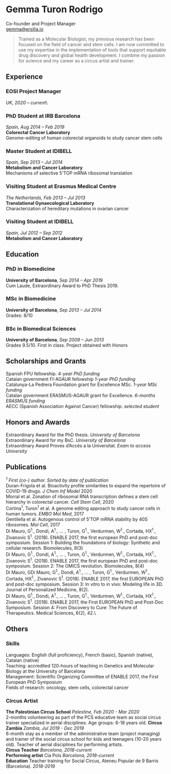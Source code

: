 # Gemma Turon Rodrigo

Co-founder and Project Manager\
<gemma@ersilia.io>

> Trained as a Molecular Biologist, my previous research has been focused on the field of cancer and stem cells. I am now committed to use my expertise in the implementation of tools that support equitable drug discovery and global health development. I combine my passion for science and my career as a circus artist and trainer.

## Experience
### EOSI Project Manager
*UK, 2020 – current*\
### PhD Student at IRB Barcelona
*Spain, Aug 2014 – Feb 2019*\
**Colorectal Cancer Laboratory**\
Genome-editing of human colorectal organoids to study cancer stem cells
### Master Student at IDIBELL
*Spain, Sep 2013 – Jul 2014*\
**Metabolism and Cancer Laboratory**\
Mechanisms of selective 5'TOP mRNA ribosomal translation
### Visiting Student at Erasmus Medical Centre
*The Netherlands, Feb 2013 – Jul 2013*\
**Translational Gynaecological Laboratory**\
Characterization of hereditary mutations in ovarian cancer
### Visiting Student at IDIBELL
*Spain, Jul 2012 – Sep 2012*\
**Metabolism and Cancer Laboratory**
## Education
### PhD in Biomedicine
**University of Barcelona**, *Sep 2014 – Apr 2019*\
Cum Laude, Extraordinary Award to PhD Thesis 2019.
### MSc in Biomedicine
**University of Barcelona**, *Sep 2013 – Jul 2014*\
Grades: 8/10
### BSc in Biomedical Sciences
**University of Barcelona**, *Sep 2009 – Jun 2013*\
Grades 9.5/10. First in class. Project obtained with Honors

## Scholarships and Grants
Spanish FPU fellowship. *4-year PhD funding*\
Catalan government FI-AGAUR fellowship *1-year PhD funding*\
Catalunya-La Pedrera Foundation grant for Excellence MSc. *1-year MSc funding*\
Catalan government ERASMUS-AGAUR grant for Excellence. *6-months ERASMUS funding*\
AECC (Spanish Association Against Cancer) fellowship. *selected student*

## Honors and Awards
Extraordinary Award for the PhD thesis. *University of Barcelona*\
Extraordinary Award for my BsC. *University of Barcelona*\
Extraordinary Award Proves d’Accés a la Universitat. *Exam to access University*

## Publications
*<sup>1</sup> First (co-) author. Sorted by date of publication*\
Duran-Frigola et al. Bioactivity profile similarities to expand the repertoire of COVID-19 drugs. *J Chem Inf Model* 2020\
Morral et al. Zonation of ribosomal RNA transcription defines a stem cell hierarchy in colorectal cancer. *Cell Stem Cell*, 2020\
Cortina<sup>1</sup>, Turon<sup>1</sup> et al. A genome editing approach to study cancer cells in human tumors. *EMBO Mol Med*, 2017\
Gentilella et al. Autogenous control of 5’TOP mRNA stability by 40S ribosomes. *Mol Cell*, 2017\
Di Mauro, G<sup>1</sup>., Dondi, A<sup>1</sup>., ... , Turon, G<sup>1</sup>., Verdurmen, W<sup>1</sup>., Cortada, HX<sup>1</sup>., Zivanovic S<sup>1</sup>. (2018). ENABLE 2017, the first european PhD and post-doc symposium. Session 1: Building the foundations of biology: Synthetic and cellular research. Biomolecules, 8(3)\
Di Mauro, G<sup>1</sup>., Dondi, A<sup>1</sup>., ... , Turon, G<sup>1</sup>., Verdurmen, W<sup>1</sup>., Cortada, HX<sup>1</sup>., Zivanovic S<sup>1</sup>. (2018). ENABLE 2017, the first european PhD and post-doc symposium. Session 2: The OMICS revolution. Biomolecules, 8(4)\
Di Mauro, GDi Mauro, G<sup>1</sup>., Dondi, A<sup>1</sup>., ... , Turon, G<sup>1</sup>., Verdurmen, W<sup>1</sup>., Cortada, HX<sup>1</sup>., Zivanovic S<sup>1</sup>. (2018). ENABLE 2017, the first EUROPEAN PhD and post-doc symposium. Session 3: In vitro to in vivo: Modeling life in 3D. Journal of Personalized Medicine, 8(2).\
Di Mauro, G<sup>1</sup>., Dondi, A<sup>1</sup>., ... , Turon, G<sup>1</sup>., Verdurmen, W<sup>1</sup>., Cortada, HX<sup>1</sup>., Zivanovic S<sup>1</sup>. (2018). ENABLE 2017, the First EUROPEAN PhD and Post-Doc Symposium. Session 4: From Discovery to Cure: The Future of Therapeutics. Medical Sciences, 6(2), 42.\
## Others
### Skills
Languages: English (full proficiency), French (basic), Spanish (native), Catalan (native)\
Teaching: accredited 120-hours of teaching in Genetics and Molecular Biology at the University of Barcelona\
Management: Scientific Organizing Committee of ENABLE 2017, the First European PhD Symposium\
Fields of research: oncology, stem cells, colorectal cancer
### Circus Artist
**The Palestinian Circus School** *Palestine, Feb 2020 - Mar 2020*\
2-months volunteering as part of the PCS educative team as social circus trainer specialized in aerial disciplines. Age groups: 6-18 years old.
**Circus Zambia** *Zambia, Jul 2019 - Dec 2019*\
6-month stay as a member of the administrative team (project managing) and trainer of the social circus school for kids and teenagers (10-20 years old). Teacher of aerial disciplines for performing artists.\
**Circus Teacher** *Barcelona, 2018-current*\
**Performing artist** Cia Pols *Barcelona, 2018-current*\
**Education** Teacher training for Social Circus, Ateneu Popular de 9 Barris (Barcelona). *2018-2019*
